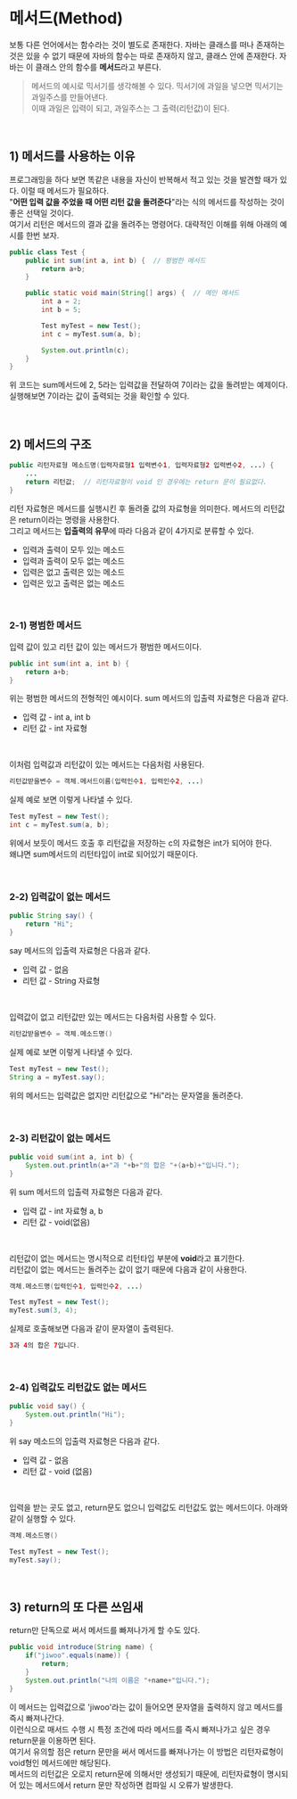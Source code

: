 # 메서드(Method)

보통 다른 언어에서는 함수라는 것이 별도로 존재한다. 자바는 클래스를 떠나 존재하는 것은 있을 수 없기 때문에 자바의 함수는 따로 존재하지 않고, 클래스 안에 존재한다. 자바는 이 클래스 안의 함수를 **메서드**라고 부른다. 
> 메서드의 예시로 믹서기를 생각해볼 수 있다. 믹서기에 과일을 넣으면 믹서기는 과일주스를 만들어낸다. <br> 이때 과일은 입력이 되고, 과일주스는 그 출력(리턴값)이 된다. 

<br>

## 1) 메서드를 사용하는 이유
프로그래밍을 하다 보면 똑같은 내용을 자신이 반복해서 적고 있는 것을 발견할 때가 있다. 이럴 때 메서드가 필요하다.   
"**어떤 입력 값을 주었을 때 어떤 리턴 값을 돌려준다**"라는 식의 메서드를 작성하는 것이 좋은 선택일 것이다.   
여기서 리턴은 메서드의 결과 값을 돌려주는 명령어다. 대략적인 이해를 위해 아래의 예시를 한번 보자.
```java
public class Test {
    public int sum(int a, int b) {  // 평범한 메서드
        return a+b;
    }

    public static void main(String[] args) {  // 메인 메서드
        int a = 2;
        int b = 5;

        Test myTest = new Test();
        int c = myTest.sum(a, b);

        System.out.println(c);
    }
}

```
위 코드는 sum메서드에 2, 5라는 입력값을 전달하여 7이라는 값을 돌려받는 예제이다.   
실행해보면 7이라는 값이 출력되는 것을 확인할 수 있다. 

<br>

## 2) 메서드의 구조
```java
public 리턴자료형 메소드명(입력자료형1 입력변수1, 입력자료형2 입력변수2, ...) {
    ...    
    return 리턴값;  // 리턴자료형이 void 인 경우에는 return 문이 필요없다.
}
```
리턴 자료형은 메서드를 실행시킨 후 돌려줄 값의 자료형을 의미한다. 메서드의 리턴값은 return이라는 명령을 사용한다. 
<br>
그리고 메서드는 **입출력의 유무**에 따라 다음과 같이 4가지로 분류할 수 있다.
+ 입력과 출력이 모두 있는 메소드
+ 입력과 출력이 모두 없는 메소드
+ 입력은 없고 출력은 있는 메소드
+ 입력은 있고 출력은 없는 메소드

<br>

### 2-1) 평범한 메서드 
입력 값이 있고 리턴 값이 있는 메서드가 평범한 메서드이다. 
```java
public int sum(int a, int b) {
    return a+b;
}
```
위는 평범한 메서드의 전형적인 예시이다. sum 메서드의 입출력 자료형은 다음과 같다.
+ 입력 값 - int a, int b
+ 리턴 값 - int 자료형
<br>

이처럼 입력값과 리턴값이 있는 메서드는 다음처럼 사용된다.
```java
리턴값받을변수 = 객체.메서드이름(입력인수1, 입력인수2, ...)
```
실제 예로 보면 이렇게 나타낼 수 있다. 
```java
Test myTest = new Test();
int c = myTest.sum(a, b);
```

위에서 보듯이 메서드 호출 후 리턴값을 저장하는 c의 자료형은 int가 되어야 한다.   
왜냐면 sum메서드의 리턴타입이 int로 되어있기 때문이다.  

<br>

### 2-2) 입력값이 없는 메서드
```java 
public String say() {
    return "Hi";
}
```
say 메서드의 입출력 자료형은 다음과 같다. 
+ 입력 값 - 없음
+ 리턴 값 - String 자료형
<br>

입력값이 없고 리턴값만 있는 메서드는 다음처럼 사용할 수 있다.
```java
리턴값받을변수 = 객체.메소드명()
```
실제 예로 보면 이렇게 나타낼 수 있다. 
```java
Test myTest = new Test();
String a = myTest.say();
```
위의 메서드는 입력값은 없지만 리턴값으로 "Hi"라는 문자열을 돌려준다.

<br>

### 2-3) 리턴값이 없는 메서드
```java
public void sum(int a, int b) {
    System.out.println(a+"과 "+b+"의 합은 "+(a+b)+"입니다.");
}
```
위 sum 메서드의 입출력 자료형은 다음과 같다.
+ 입력 값 - int 자료형 a, b
+ 리턴 값 - void(없음)
<br>

리턴값이 없는 메서드는 명시적으로 리턴타입 부분에 **void**라고 표기한다.   
리턴값이 없는 메서드는 돌려주는 값이 없기 때문에 다음과 같이 사용한다. 
```java
객체.메소드명(입력인수1, 입력인수2, ...)
```
```java
Test myTest = new Test();
myTest.sum(3, 4);
```
실제로 호출해보면 다음과 같이 문자열이 출력된다. 
```java
3과 4의 합은 7입니다.
```

<br>

### 2-4) 입력값도 리턴값도 없는 메서드
```java
public void say() {
    System.out.println("Hi");
}
```
위 say 메소드의 입출력 자료형은 다음과 같다.
+ 입력 값 - 없음
+ 리턴 값 - void (없음)

<br>

입력을 받는 곳도 없고, return문도 없으니 입력값도 리턴값도 없는 메서드이다. 
아래와 같이 실행할 수 있다. 
```java
객체.메소드명()
```
```java
Test myTest = new Test();
myTest.say();
```

<br>

## 3) return의 또 다른 쓰임새
return만 단독으로 써서 메서드를 빠져나가게 할 수도 있다. 
```java
public void introduce(String name) {
    if("jiwoo".equals(name)) {
        return;
    }
    System.out.println("나의 이름은 "+name+"입니다.");
}
```
이 메서드는 입력값으로 'jiwoo'라는 값이 들어오면 문자열을 출력하지 않고 메서드를 즉시 빠져나간다.   
이런식으로 매서드 수행 시 특정 조건에 따라 메서드를 즉시 빠져나가고 싶은 경우 return문을 이용하면 된다.   
여기서 유의할 점은 return 문만을 써서 메서드를 빠져나가는 이 방법은 리턴자료형이 void형인 메서드에만 해당된다.   
메서드의 리턴값은 오로지 return문에 의해서만 생성되기 때문에, 리턴자료형이 명시되어 있는 메서드에서 return 문만 작성하면 컴파일 시 오류가 발생한다.   
